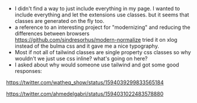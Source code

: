 * I didn't find a way to just include everything in my page. I wanted to include everything and let the extensions use classes. but it seems that classes are generated on the fly too.
* a reference to an interesting project for "modernizing" and reducing the differences between browsers https://github.com/sindresorhus/modern-normalize tried it on xlog instead of the bulma css and it gave me a nice typography.
* Most if not all of tailwind classes are single property css classes so why wouldn't we just use css inline? what's going on here?
* I asked about why would someone use tailwind and got some good responses:

https://twitter.com/watheq_show/status/1594039299833565184

https://twitter.com/ahmedelgabri/status/1594031022483578880